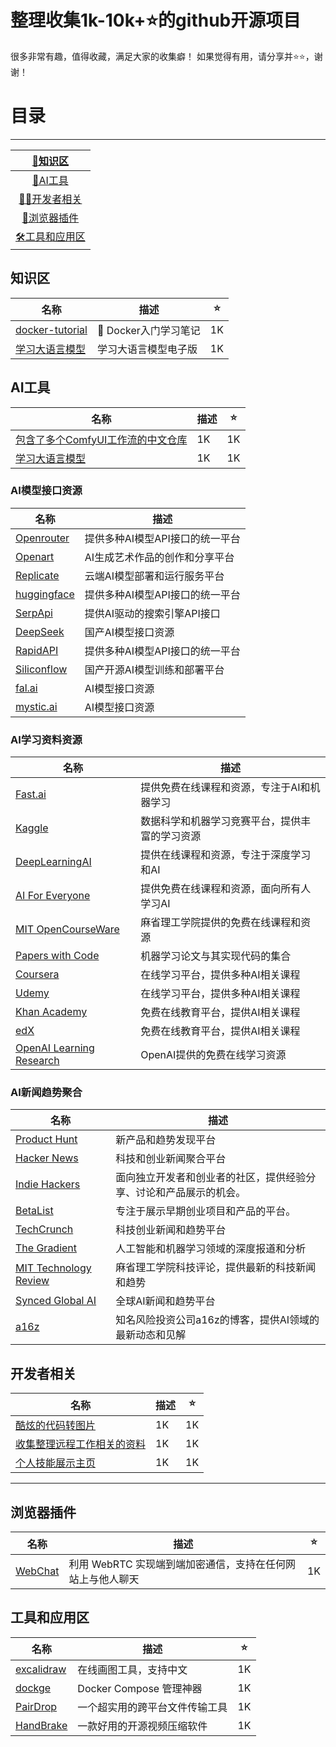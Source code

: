 # 整理收集1k-10k+⭐的github开源项目

很多非常有趣，值得收藏，满足大家的收集癖！ 如果觉得有用，请分享并⭐:star:，谢谢！

# 目录
___
| [📖知识区](#知识区)|
| :-: |
| [🎇AI工具](#AI工具)|
| [🧑‍💻开发者相关](#开发者相关)|
| [🛜浏览器插件](#浏览器插件)|
| [🛠️工具和应用区](#工具和应用区)|


## 知识区
| 名称 | 描述 |⭐|
|------|------|------|
| [docker-tutorial](https://github.com/jaywcjlove/docker-tutorial) |🐳 Docker入门学习笔记|1K|
| [学习大语言模型](https://llmbook-zh.github.io/) |学习大语言模型电子版|1K|


## AI工具
| 名称 | 描述 |⭐|
|------|------|------|
| [包含了多个ComfyUI工作流的中文仓库](https://github.com/ZHO-ZHO-ZHO/ComfyUI-Workflows-ZHO) |1K|1K|
| [学习大语言模型](https://llmbook-zh.github.io/) |1K|1K|


### AI模型接口资源
| 名称 | 描述 |
|------|------|
| [Openrouter](https://openrouter.ai/) | 提供多种AI模型API接口的统一平台 |
| [Openart](https://openart.ai/) | AI生成艺术作品的创作和分享平台 |
| [Replicate](https://replicate.com/) | 云端AI模型部署和运行服务平台 |
| [huggingface](https://huggingface.co/) | 提供多种AI模型API接口的统一平台 |
| [SerpApi](https://serpapi.com/) | 提供AI驱动的搜索引擎API接口 |
| [DeepSeek](https://deepseek.com/) | 国产AI模型接口资源 |
| [RapidAPI](https://rapidapi.com/) | 提供多种AI模型API接口的统一平台 |
| [Siliconflow](https://siliconflow.cn/) | 国产开源AI模型训练和部署平台 |
| [fal.ai](https://fal.ai/) | AI模型接口资源 |
| [mystic.ai](https://mystic.ai/) | AI模型接口资源 |



### AI学习资料资源
| 名称 | 描述 |
|------|------|
| [Fast.ai](https://www.fast.ai/) | 提供免费在线课程和资源，专注于AI和机器学习 |
| [Kaggle](https://www.kaggle.com/) | 数据科学和机器学习竞赛平台，提供丰富的学习资源 |
| [DeepLearningAI](https://www.deeplearning.ai/) | 提供在线课程和资源，专注于深度学习和AI |
| [AI For Everyone](https://www.aiforeveryone.org/) | 提供免费在线课程和资源，面向所有人学习AI |
| [MIT OpenCourseWare](https://ocw.mit.edu/) | 麻省理工学院提供的免费在线课程和资源 |
| [Papers with Code](https://paperswithcode.com/) | 机器学习论文与其实现代码的集合 |
| [Coursera](https://www.coursera.org/) | 在线学习平台，提供多种AI相关课程 |
| [Udemy](https://www.udemy.com/) | 在线学习平台，提供多种AI相关课程 |
| [Khan Academy](https://www.khanacademy.org/) | 免费在线教育平台，提供AI相关课程 |
| [edX](https://www.edx.org/) | 免费在线教育平台，提供AI相关课程 |
| [OpenAI Learning Research](https://openai.com/research/) | OpenAI提供的免费在线学习资源 |



### AI新闻趋势聚合
| 名称 | 描述 |
|------|------|
| [Product Hunt](https://www.producthunt.com/) | 新产品和趋势发现平台 |
| [Hacker News](https://news.ycombinator.com/) | 科技和创业新闻聚合平台 |
| [Indie Hackers](https://www.indiehackers.com/) | 面向独立开发者和创业者的社区，提供经验分享、讨论和产品展示的机会。 |
| [BetaList](https://betalist.com/) | 专注于展示早期创业项目和产品的平台。 |
| [TechCrunch](https://techcrunch.com/) | 科技创业新闻和趋势平台 |
| [The Gradient](https://thegradient.pub/) | 人工智能和机器学习领域的深度报道和分析 |
| [MIT Technology Review](https://www.technologyreview.com/) | 麻省理工学院科技评论，提供最新的科技新闻和趋势 |
| [Synced Global AI](https://syncedreview.com/) | 全球AI新闻和趋势平台 |
| [a16z](https://a16z.com/) | 知名风险投资公司a16z的博客，提供AI领域的最新动态和见解 |



## 开发者相关
| 名称 | 描述 |⭐|
|------|------|------|
| [酷炫的代码转图片](https://app.codeimage.dev/)|1K|1K|
| [收集整理远程工作相关的资料](https://github.com/greatghoul/remote-working) |1K|1K|
| [个人技能展示主页](https://www.abusaid.me/) |1K|1K|


___

## 浏览器插件
| 名称 | 描述 |⭐|
|------|------|------|
| [WebChat](https://github.com/molvqingtai/WebChat)|利用 WebRTC 实现端到端加密通信，支持在任何网站上与他人聊天|1K|





## 工具和应用区
| 名称 | 描述 |⭐|
|------|------|------|
| [excalidraw](https://excalidraw.com/) |在线画图工具，支持中文|1K|
| [dockge](https://github.com/louislam/dockge) |Docker Compose 管理神器|1K|
| [PairDrop](https://github.com/schlagmichdoch/PairDrop) |一个超实用的跨平台文件传输工具|1K|
| [HandBrake](https://github.com/HandBrake/HandBrake) |一款好用的开源视频压缩软件|1K|

